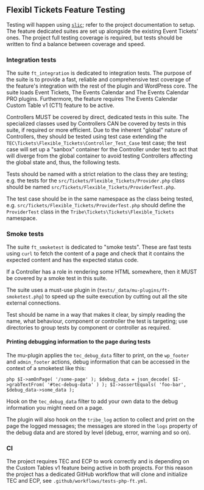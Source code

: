 ## Flexibl Tickets Feature Testing

Testing will happen using [`slic`][1]; refer to the project documentation to setup.
The feature dedicated suites are set up alongside the existing Event Tickets' ones.
The project full testing coverage is required, but tests should be written to find a balance between coverage and speed.

### Integration tests

The suite `ft_integration` is dedicated to integration tests.
The purpose of the suite is to provide a fast, reliable and comprehensive test coverage of the feature's integration
with the rest of the plugin and WordPress core.
The suite loads Event Tickets, The Events Calendar and The Events Calendar PRO plugins.
Furthermore, the feature requires The Events Calendar Custom Table v1 (CT1) feature to
be active.

Controllers MUST be covered by direct, dedicated tests in this suite. The specialized classes used by Controllers CAN be
covered by tests in this suite, if required or more efficient.
Due to the inherent "global" nature of Controllers, they should be tested using test case extending
the `TEC\Tickets\Flexible_Tickets\Controller_Test_Case` test case; the test case will set up a "sanbox" container for
the Controller under test to act that will diverge from the global container to avoid testing Controllers affecting
the global state and, thus, the following tests.

Tests should be named with a strict relation to the class they are testing; e.g. the tests for
the `src/Tickets/Flexible_Tickets/Provider.php` class should be named `src/Tickets/Flexible_Tickets/ProviderTest.php`.

The test case should be in the same namespace as the class being tested,
e.g. `src/Tickets/Flexible_Tickets/ProviderTest.php` should define the `ProviderTest` class in
the `Tribe\Tickets\Tickets\Flexible_Tickets` namespace.

### Smoke tests

The suite `ft_smoketest` is dedicated to "smoke tests".
These are fast tests using `curl` to fetch the content of a page and check that it contains the expected content and has
the expected status code.

If a Controller has a role in rendering some HTML somewhere, then it MUST be covered by a smoke test in this suite.

The suite uses a must-use plugin in (`tests/_data/mu-plugins/ft-smoketest.php`) to speed up the suite execution by
cutting out all the site external connections.

Test should be name in a way that makes it clear, by simply reading the name, what behaviour, component or controller
the test is targeting; use directories to group tests by component or controller as required.

#### Printing debugging information to the page during tests

The mu-plugin applies the `tec_debug_data` filter to print, on the `wp_footer` and `admin_footer` actions, debug
information that can be accessed in the context of a smoketest like this:

``php
$I->amOnPage( '/some-page' );
$debug_data = json_decode( $I->grabTextFrom( '#tec-debug-data' ) );
$I->assertEquals( 'foo-bar', $debug_data->some_data );
``

Hook on the `tec_debug_data` filter to add your own data to the debug information you might need on a page.

The plugin will also hook on the `tribe_log` action to collect and print on the page the logged messages; the messages
are stored in the `logs` property of the debug data and are stored by level (debug, error, warning and so on).

### CI

The project requires TEC and ECP to work correctly and is depending on the Custom Tables v1 feature being active in both
projects.
For this reason the project has a dedicated GitHub workflow that will clone and initialize TEC and ECP,
see `.github/workflows/tests-php-ft.yml`.

[1]: https://github.com/stellarwp/slic

